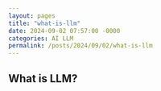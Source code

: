 ```yaml
---
layout: pages
title: "what-is-llm"
date: 2024-09-02 07:57:00 -0000
categories: AI LLM
permalink: /posts/2024/09/02/what-is-llm
---
```


## What is LLM?
